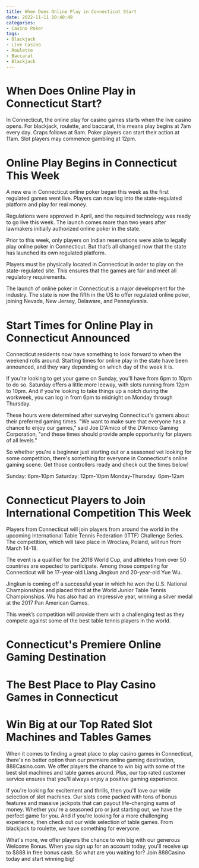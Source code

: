 ```yaml
---
title: When Does Online Play in Connecticut Start
date: 2022-11-11 10:40:49
categories:
- Casino Poker
tags:
- Blackjack
- Live Casino
- Roulette
- Baccarat
- Blackjack
---
```



#  When Does Online Play in Connecticut Start?

In Connecticut, the online play for casino games starts when the live casino opens. For blackjack, roulette, and baccarat, this means play begins at 7am every day. Craps follows at 9am. Poker players can start their action at 11am. Slot players may commence gambling at 12pm.

#  Online Play Begins in Connecticut This Week

A new era in Connecticut online poker began this week as the first regulated games went live. Players can now log into the state-regulated platform and play for real money.

 Regulations were approved in April, and the required technology was ready to go live this week. The launch comes more than two years after lawmakers initially authorized online poker in the state.

Prior to this week, only players on Indian reservations were able to legally play online poker in Connecticut. But that’s all changed now that the state has launched its own regulated platform.

Players must be physically located in Connecticut in order to play on the state-regulated site. This ensures that the games are fair and meet all regulatory requirements.

The launch of online poker in Connecticut is a major development for the industry. The state is now the fifth in the US to offer regulated online poker, joining Nevada, New Jersey, Delaware, and Pennsylvania.

#  Start Times for Online Play in Connecticut Announced

Connecticut residents now have something to look forward to when the weekend rolls around. Starting times for online play in the state have been announced, and they vary depending on which day of the week it is.

If you're looking to get your game on Sunday, you'll have from 6pm to 10pm to do so. Saturday offers a little more leeway, with slots running from 12pm to 10pm. And if you're looking to take things up a notch during the workweek, you can log in from 6pm to midnight on Monday through Thursday.

These hours were determined after surveying Connecticut's gamers about their preferred gaming times. "We want to make sure that everyone has a chance to enjoy our games," said Joe D'Amico of the D'Amico Gaming Corporation, "and these times should provide ample opportunity for players of all levels."

So whether you're a beginner just starting out or a seasoned vet looking for some competition, there's something for everyone in Connecticut's online gaming scene. Get those controllers ready and check out the times below!

Sunday: 6pm-10pm
Saturday: 12pm-10pm
Monday-Thursday: 6pm-12am

#  Connecticut Players to Join International Competition This Week

Players from Connecticut will join players from around the world in the upcoming International Table Tennis Federation (ITTF) Challenge Series. The competition, which will take place in Wroclaw, Poland, will run from March 14-18.

The event is a qualifier for the 2018 World Cup, and athletes from over 50 countries are expected to participate. Among those competing for Connecticut will be 17-year-old Liang Jingkun and 20-year-old Yue Wu.

Jingkun is coming off a successful year in which he won the U.S. National Championships and placed third at the World Junior Table Tennis Championships. Wu has also had an impressive year, winning a silver medal at the 2017 Pan American Games.

This week’s competition will provide them with a challenging test as they compete against some of the best table tennis players in the world.

#  Connecticut's Premiere Online Gaming Destination

# The Best Place to Play Casino Games in Connecticut

# Win Big at our Top Rated Slot Machines and Tables Games

When it comes to finding a great place to play casino games in Connecticut, there's no better option than our premiere online gaming destination, 888Casino.com. We offer players the chance to win big with some of the best slot machines and table games around. Plus, our top rated customer service ensures that you'll always enjoy a positive gaming experience.

If you're looking for excitement and thrills, then you'll love our wide selection of slot machines. Our slots come packed with tons of bonus features and massive jackpots that can payout life-changing sums of money. Whether you're a seasoned pro or just starting out, we have the perfect game for you. And if you're looking for a more challenging experience, then check out our wide selection of table games. From blackjack to roulette, we have something for everyone.

What's more, we offer players the chance to win big with our generous Welcome Bonus. When you sign up for an account today, you'll receive up to $888 in free bonus cash. So what are you waiting for? Join 888Casino today and start winning big!